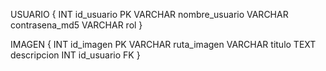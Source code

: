 USUARIO {
    INT id_usuario PK
    VARCHAR nombre_usuario
    VARCHAR contrasena_md5
    VARCHAR rol
}

IMAGEN {
    INT id_imagen PK
    VARCHAR ruta_imagen
    VARCHAR titulo
    TEXT descripcion
    INT id_usuario FK
}
